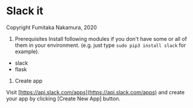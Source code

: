 # Slack it
Copyright Fumitaka Nakamura, 2020

1. Prerequisites
Install following modules if you don't have some or all of them in your environment.
(e.g. just type `sudo pip3 install slack` for example).

- slack
- flask

1. Create app

Visit [https://api.slack.com/apps](https://api.slack.com/apps)  and create your app by clicking [Create New App] button.
